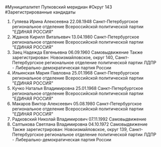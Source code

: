 #Муниципалитет
Пулковский меридиан
#Округ
143
#Зарегистрированные кандидаты
1. Гуляева Ирина Алексеевна 22.08.1948
Санкт-Петербургское региональное отделение Всероссийской политической партии "ЕДИНАЯ РОССИЯ"
2. Жданов Кирилл Витальевич 13.04.1980
Санкт-Петербургское региональное отделение Всероссийской политической партии "ЕДИНАЯ РОССИЯ"
3. Заец Надежда Евгеньевна 06.09.1960
Самовыдвижение
Также зарегистрирован: Новоизмайловское, округ 140, Санкт-Петербургское региональное отделение политической партии ЛДПР - Либерально-демократическая партия России
4. Ильинская Мария Павловна 25.01.1968
Санкт-Петербургское региональное отделение Всероссийской политической партии "ЕДИНАЯ РОССИЯ"
5. Кучко Наталья Владимировна 25.01.1968
Санкт-Петербургское региональное отделение Всероссийской политической партии "ЕДИНАЯ РОССИЯ"
6. Макаров Виктор Алексеевич 05.08.1980
Санкт-Петербургское региональное отделение Всероссийской политической партии "ЕДИНАЯ РОССИЯ"
7. Радковский Николай Владимирович 07.11.1992
Самовыдвижение
8. Салтыкова Светлана Владимировна 04.10.1972
Самовыдвижение
Также зарегистрирован: Новоизмайловское, округ 139, Санкт-Петербургское региональное отделение политической партии ЛДПР - Либерально-демократическая партия России
